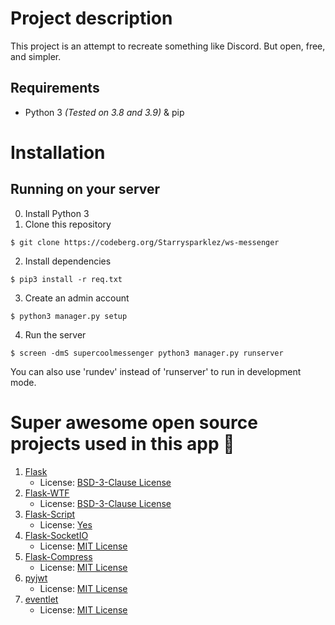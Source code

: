 # Project description
This project is an attempt to recreate something like Discord. But open, free, and simpler.

## Requirements
- Python 3 *(Tested on 3.8 and 3.9)* & pip

# Installation
## Running on your server
0. Install Python 3
1. Clone this repository
```shell
$ git clone https://codeberg.org/Starrysparklez/ws-messenger
```
2. Install dependencies
```shell
$ pip3 install -r req.txt
```
3. Create an admin account
```shell
$ python3 manager.py setup
```
4. Run the server
```shell
$ screen -dmS supercoolmessenger python3 manager.py runserver
```
You can also use 'rundev' instead of 'runserver' to run in development mode.

# Super awesome open source projects used in this app 👀
1. [Flask](https://github.com/pallets/flask)
   - License: [BSD-3-Clause License](https://github.com/pallets/flask/blob/main/LICENSE.rst)
3. [Flask-WTF](https://github.com/wtforms/flask-wtf)
   - License: [BSD-3-Clause License](https://github.com/wtforms/flask-wtf/blob/main/LICENSE.rst)
4. [Flask-Script](https://github.com/smurfix/flask-script)
   - License: [Yes](https://github.com/smurfix/flask-script/blob/master/LICENSE)
5. [Flask-SocketIO](https://github.com/miguelgrinberg/Flask-SocketIO)
   - License: [MIT License](https://github.com/miguelgrinberg/Flask-SocketIO/blob/main/LICENSE)
6. [Flask-Compress](https://github.com/colour-science/flask-compress)
   - License: [MIT License](https://github.com/colour-science/flask-compress/blob/master/LICENSE.txt)
8. [pyjwt](https://github.com/jpadilla/pyjwt)
   - License: [MIT License](https://github.com/jpadilla/pyjwt/blob/master/LICENSE)
9. [eventlet](https://github.com/eventlet/eventlet)
   - License: [MIT License](https://github.com/eventlet/eventlet/blob/master/LICENSE)

